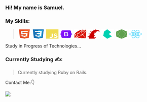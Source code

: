  ### Hi! My name is Samuel. 
 
   ### My Skills:

> <img align="center" alt="Fabricio-HTML" height="30" width="40" src="https://raw.githubusercontent.com/devicons/devicon/master/icons/html5/html5-original.svg">
> <img align="center" alt="Fabricio-CSS" height="30" width="40" src="https://raw.githubusercontent.com/devicons/devicon/master/icons/css3/css3-original.svg">
> <img align="center" alt="Fabricio-Js" height="30" width="40" src="https://raw.githubusercontent.com/devicons/devicon/master/icons/javascript/javascript-plain.svg">
> <img align="center" alt="Fabricio-Bootstrap" height="30" width="40" src="https://raw.githubusercontent.com/devicons/devicon/master/icons/bootstrap/bootstrap-original.svg">
> <img align="center" alt="Fabricio-Ruby" height="30" width="40" src="https://raw.githubusercontent.com/devicons/devicon/master/icons/ruby/ruby-plain.svg">
> <img align="center" alt="Fabricio-Js" height="30" width="40" src="https://raw.githubusercontent.com/devicons/devicon/master/icons/rails/rails-plain.svg">
> <img align="center" alt="Fabricio-Js" height="30" width="40" src="https://github.com/devicons/devicon/blob/master/icons/bulma/bulma-plain.svg">
> <img align="center" alt="Fabricio-Js" height="30" width="40" src="https://github.com/devicons/devicon/blob/master/icons/nodejs/nodejs-plain.svg">
> <img align="center" alt="Fabricio-Js" height="30" width="40" src="https://github.com/devicons/devicon/blob/master/icons/react/react-original.svg">
> 
Study in Progress of Technologies...


 ### Currently Studying ✍️:
>Currently studying Ruby on Rails.
 
  Contact Me:👇
  <div> 
  <a href = "mailto:contatosamueiferrreira@gmail.com"><img src="https://img.shields.io/badge/-Gmail-%23333?style=for-the-badge&logo=gmail&logoColor=white" target="_blank"></a>
   
</div>
    
</div>
